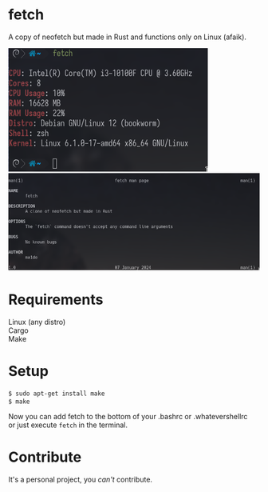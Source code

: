 # fetch
A copy of neofetch but made in Rust and functions only on Linux (afaik).

<img src="https://github.com/ma1de/fetch/blob/main/assets/image.png" alt="fetch">
<img src="https://github.com/ma1de/fetch/blob/main/assets/manpage.png" alt="manpage">

# Requirements
Linux (any distro) <br>
Cargo <br>
Make <br>

# Setup
```
$ sudo apt-get install make
$ make
``` 
Now you can add fetch to the bottom of your .bashrc or .whatevershellrc <br> or just execute `fetch` in the terminal.

# Contribute
It's a personal project, you *can't* contribute. 
